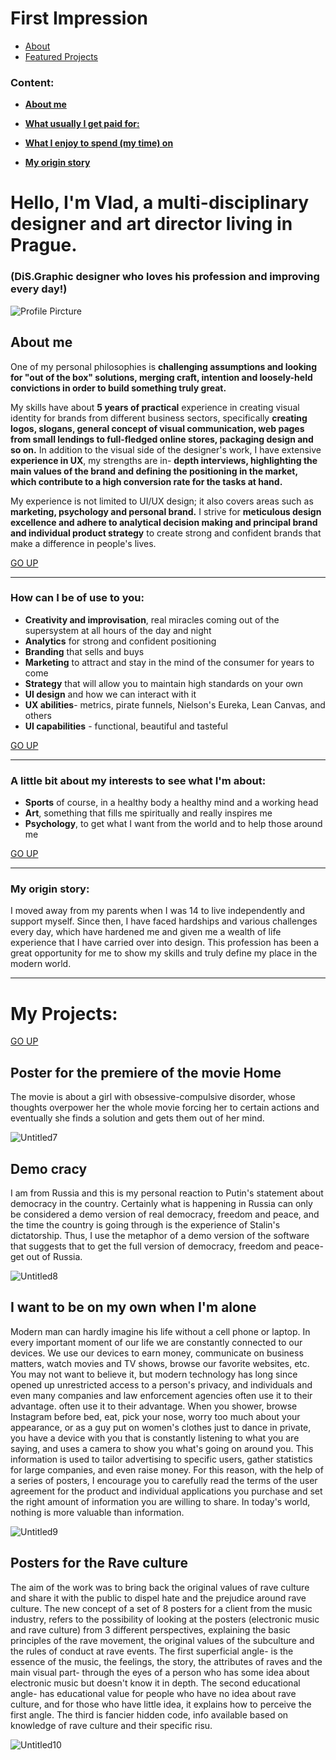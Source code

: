 # First Impression


- [About](#about)
- [Featured Projects](#featured-projects)

### Content:

- [**About me**](https://stolgeth.github.io/english-for-designers/about_me.html#about-me)

- [**What usually I get paid for:**](https://stolgeth.github.io/english-for-designers/about_me.html#what-usually-i-get-paid-for)

- [**What I enjoy to spend (my time) on**](https://stolgeth.github.io/english-for-designers/about_me.html#what-i-enjoy-to-spend-my-time-on)

- [**My origin story**](https://stolgeth.github.io/english-for-designers/about_me.html#my-origin-story)

# Hello, I'm Vlad, a multi-disciplinary designer and art director living in Prague.
### (DiS.Graphic designer who loves his profession and improving every day!)

![Profile Pircture](https://github.com/l3ivol/english-for-designers/blob/main/First%20impression/img/IMAGE%202023-12-19%2011%3A04%3A12.jpg)

## About me

One of my personal philosophies is **challenging assumptions and looking for "out of the box" solutions, merging craft, intention and loosely-held convictions in order to build something truly great.**

My skills have about **5 years of practical** experience in creating visual identity for brands from different business sectors, specifically **creating logos, slogans, general concept of visual communication, web pages from small lendings to full-fledged online stores, packaging design and so on.** In addition to the visual side of the designer's work, I have extensive **experience in UX**, my strengths are in- **depth interviews, highlighting the main values of the brand and defining the positioning in the market, which contribute to a high conversion rate for the tasks at hand.**  

My experience is not limited to UI/UX design; it also covers areas such as **marketing, psychology and personal brand.**
I strive for **meticulous design excellence and adhere to analytical decision making and principal brand and individual product strategy** to create strong and confident brands that make a difference in people's lives.

[GO UP](https://stolgeth.github.io/english-for-designers/about_me.html#return-to-navigation-page)

---

### How can I be of use to you:
- **Creativity and improvisation**, real miracles coming out of the supersystem at all hours of the day and night
- **Analytics** for strong and confident positioning
- **Branding** that sells and buys
- **Marketing** to attract and stay in the mind of the consumer for years to come
- **Strategy** that will allow you to maintain high standards on your own 
- **UI design** and how we can interact with it
- **UX abilities**- metrics, pirate funnels, Nielson's Eureka, Lean Canvas, and others
- **UI capabilities** - functional, beautiful and tasteful

[GO UP](https://stolgeth.github.io/english-for-designers/about_me.html#return-to-navigation-page)

---

### A little bit about my interests to see what I'm about: 
- **Sports** of course, in a healthy body a healthy mind and a working head 
- **Art**, something that fills me spiritually and really inspires me
- **Psychology**, to get what I want from the world and to help those around me 


[GO UP](https://stolgeth.github.io/english-for-designers/about_me.html#return-to-navigation-page)

---

### My origin story: 
I moved away from my parents when I was 14 to live independently and support myself. Since then, I have faced hardships and various challenges every day, which have hardened me and given me a wealth of life experience that I have carried over into design. This profession has been a great opportunity for me to show my skills and truly define my place in the modern world.

---

# My Projects:

[GO UP](https://stolgeth.github.io/english-for-designers/about_me.html#return-to-navigation-page)

## **Poster for the premiere of the movie Home** 
The movie is about a girl with obsessive-compulsive disorder, whose thoughts overpower her the whole movie forcing her to certain actions and eventually she finds a solution and gets them out of her mind.

![Untitled7](https://github.com/l3ivol/english-for-designers/blob/main/First%20impression/img/FilmPosterThoughts.png)

## **Demo cracy** 
I am from Russia and this is my personal reaction to Putin's statement about democracy in the country. Certainly what is happening in Russia can only be considered a demo version of real democracy, freedom and peace, and the time the country is going through is the experience of Stalin's dictatorship. Thus, I use the metaphor of a demo version of the software that suggests that to get the full version of democracy, freedom and peace- get out of Russia.

![Untitled8](https://github.com/l3ivol/english-for-designers/blob/main/First%20impression/img/BivolDEMOfest.png)

## **I want to be on my own when I'm alone** 
Modern man can hardly imagine his life without a cell phone or laptop. In every important moment of our life we are constantly connected to our devices.
We use our devices to earn money, communicate on business matters, watch movies and TV shows, browse our favorite websites, etc.
You may not want to believe it, but modern technology has long since opened up unrestricted access
to a person's privacy, and individuals and even many companies and law enforcement agencies often use it to their advantage.
often use it to their advantage. When you shower, browse Instagram before bed, eat, pick your nose, worry too much about your appearance, or as a guy put on women's clothes just to dance in private, you have a device with you that is constantly listening to what you are saying,
and uses a camera to show you what's going on around you. This information is used to tailor advertising to specific users, gather statistics for large companies, and even raise money.
For this reason, with the help of a series of posters, I encourage you to carefully read the terms of the user agreement for the product and individual applications you purchase and set the right amount of information you are willing to share. In today's world, nothing is more valuable than information.

![Untitled9](https://github.com/l3ivol/english-for-designers/blob/main/First%20impression/img/Screenshot%202023-12-19%20at%2012.35.47.png)

## **Posters for the Rave culture** 
The aim of the work was to bring back the original values of rave culture and share it with the public to dispel hate and the prejudice around rave culture. 
The new concept of a set of 8 posters for a client from the music industry, refers to the possibility of looking at the posters (electronic music and rave culture) from 3 different perspectives, explaining the basic principles of the rave movement, the original values of the subculture and the rules of conduct at rave events.
The first superficial angle- is the essence of the music, the feelings, the story, the attributes of raves and the main visual part- through the eyes of a person who has some idea about electronic music but doesn't know it in depth. The second educational angle- has educational value for people who have no idea about rave culture, and for those who have little idea, it explains how to perceive the first angle. The third is fancier hidden code, info available based on knowledge of rave culture and their specific risu.

![Untitled10](https://github.com/l3ivol/english-for-designers/blob/main/First%20impression/img/Screenshot%202023-12-19%20at%2012.53.41.png)






